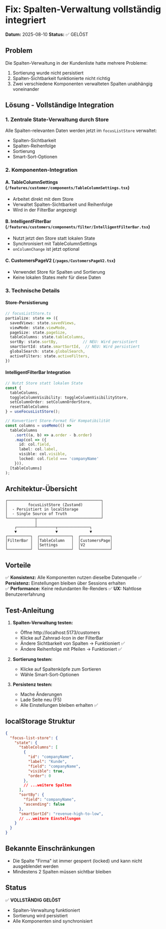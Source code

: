 # Fix: Spalten-Verwaltung vollständig integriert

**Datum:** 2025-08-10
**Status:** ✅ GELÖST

## Problem

Die Spalten-Verwaltung in der Kundenliste hatte mehrere Probleme:
1. Sortierung wurde nicht persistiert
2. Spalten-Sichtbarkeit funktionierte nicht richtig
3. Zwei verschiedene Komponenten verwalteten Spalten unabhängig voneinander

## Lösung - Vollständige Integration

### 1. Zentrale State-Verwaltung durch Store

Alle Spalten-relevanten Daten werden jetzt im `focusListStore` verwaltet:
- Spalten-Sichtbarkeit
- Spalten-Reihenfolge  
- Sortierung
- Smart-Sort-Optionen

### 2. Komponenten-Integration

#### A. TableColumnSettings (`/features/customer/components/TableColumnSettings.tsx`)
- Arbeitet direkt mit dem Store
- Verwaltet Spalten-Sichtbarkeit und Reihenfolge
- Wird in der FilterBar angezeigt

#### B. IntelligentFilterBar (`/features/customers/components/filter/IntelligentFilterBar.tsx`)
- Nutzt jetzt den Store statt lokalen State
- Synchronisiert mit TableColumnSettings
- `onColumnChange` ist jetzt optional

#### C. CustomersPageV2 (`/pages/CustomersPageV2.tsx`)
- Verwendet Store für Spalten und Sortierung
- Keine lokalen States mehr für diese Daten

### 3. Technische Details

#### Store-Persistierung
```typescript
// focusListStore.ts
partialize: state => ({
  savedViews: state.savedViews,
  viewMode: state.viewMode,
  pageSize: state.pageSize,
  tableColumns: state.tableColumns,
  sortBy: state.sortBy,           // NEU: Wird persistiert
  smartSortId: state.smartSortId,  // NEU: Wird persistiert
  globalSearch: state.globalSearch,
  activeFilters: state.activeFilters,
})
```

#### IntelligentFilterBar Integration
```typescript
// Nutzt Store statt lokalen State
const { 
  tableColumns, 
  toggleColumnVisibility: toggleColumnVisibilityStore,
  setColumnOrder: setColumnOrderStore,
  resetTableColumns 
} = useFocusListStore();

// Konvertiert Store-Format für Kompatibilität
const columns = useMemo(() => 
  tableColumns
    .sort((a, b) => a.order - b.order)
    .map(col => ({
      id: col.field,
      label: col.label,
      visible: col.visible,
      locked: col.field === 'companyName'
    })),
  [tableColumns]
);
```

## Architektur-Übersicht

```
┌─────────────────────────────────────────┐
│         focusListStore (Zustand)        │
│  - Persistiert in localStorage          │
│  - Single Source of Truth               │
└────────────┬────────────────────────────┘
             │
    ┌────────┴────────┬──────────────┐
    ▼                 ▼              ▼
┌──────────┐  ┌──────────────┐  ┌─────────────┐
│FilterBar │  │TableColumn   │  │CustomersPage│
│          │  │Settings      │  │V2           │
└──────────┘  └──────────────┘  └─────────────┘
```

## Vorteile

✅ **Konsistenz:** Alle Komponenten nutzen dieselbe Datenquelle
✅ **Persistenz:** Einstellungen bleiben über Sessions erhalten  
✅ **Performance:** Keine redundanten Re-Renders
✅ **UX:** Nahtlose Benutzererfahrung

## Test-Anleitung

1. **Spalten-Verwaltung testen:**
   - Öffne http://localhost:5173/customers
   - Klicke auf Zahnrad-Icon in der FilterBar
   - Ändere Sichtbarkeit von Spalten → Funktioniert ✅
   - Ändere Reihenfolge mit Pfeilen → Funktioniert ✅
   
2. **Sortierung testen:**
   - Klicke auf Spaltenköpfe zum Sortieren
   - Wähle Smart-Sort-Optionen
   
3. **Persistenz testen:**
   - Mache Änderungen
   - Lade Seite neu (F5)
   - Alle Einstellungen bleiben erhalten ✅

## localStorage Struktur

```json
{
  "focus-list-store": {
    "state": {
      "tableColumns": [
        {
          "id": "companyName",
          "label": "Kunde",
          "field": "companyName",
          "visible": true,
          "order": 0
        },
        // ...weitere Spalten
      ],
      "sortBy": {
        "field": "companyName",
        "ascending": false
      },
      "smartSortId": "revenue-high-to-low",
      // ...weitere Einstellungen
    }
  }
}
```

## Bekannte Einschränkungen

- Die Spalte "Firma" ist immer gesperrt (locked) und kann nicht ausgeblendet werden
- Mindestens 2 Spalten müssen sichtbar bleiben

## Status

✅ **VOLLSTÄNDIG GELÖST**
- Spalten-Verwaltung funktioniert
- Sortierung wird persistiert
- Alle Komponenten sind synchronisiert